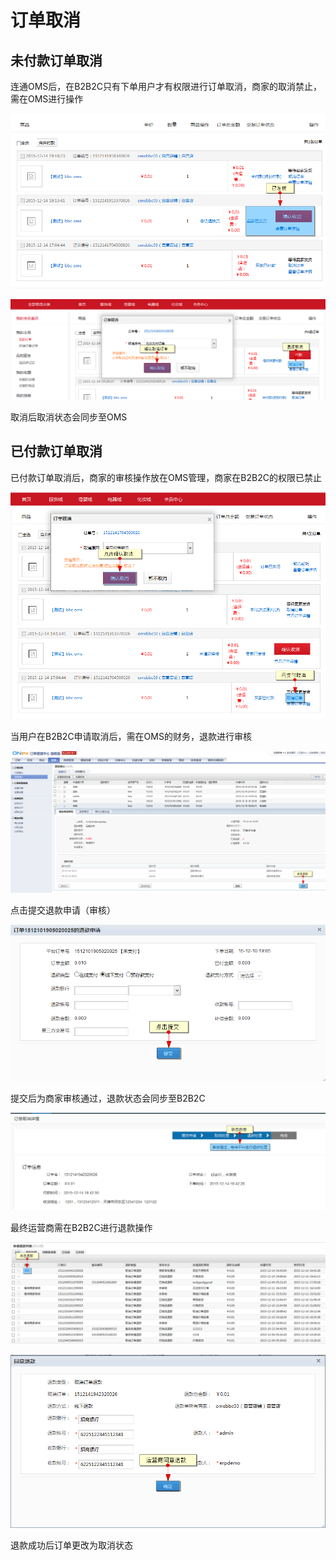 # 订单取消


## 未付款订单取消

连通OMS后，在B2B2C只有下单用户才有权限进行订单取消，商家的取消禁止，需在OMS进行操作

![](images/oms29.png)

![](images/oms30.png)

取消后取消状态会同步至OMS

## 已付款订单取消

已付款订单取消后，商家的审核操作放在OMS管理，商家在B2B2C的权限已禁止

![](images/oms31.png)

当用户在B2B2C申请取消后，需在OMS的财务，退款进行审核

![](images/oms32.png)

点击提交退款申请（审核）

![](images/oms33.png)

提交后为商家审核通过，退款状态会同步至B2B2C

![](images/oms34.png)

最终运营商需在B2B2C进行退款操作

![](images/oms35.png)

![](images/oms36.png)

退款成功后订单更改为取消状态
